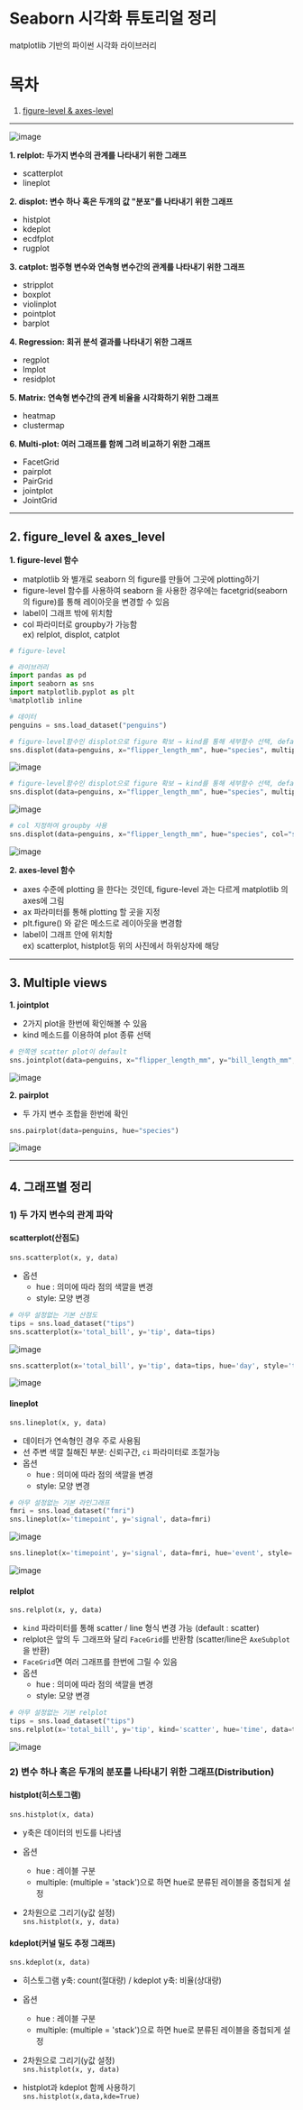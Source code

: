 # Seaborn 시각화 튜토리얼 정리 
matplotlib 기반의 파이썬 시각화 라이브러리

# 목차
1.  [figure-level & axes-level](#3.-multiple-views)


*****
![image](https://user-images.githubusercontent.com/94737255/218521242-eda45bd8-80e4-4b92-9715-aa954ac50cb9.png)

**1. relplot: 두가지 변수의 관계를 나타내기 위한 그래프**
- scatterplot
- lineplot

**2. displot: 변수 하나 혹은 두개의 값 "분포"를 나타내기 위한 그래프**
- histplot
- kdeplot
- ecdfplot
- rugplot

**3. catplot: 범주형 변수와 연속형 변수간의 관계를 나타내기 위한 그래프**
- stripplot
- boxplot
- violinplot
- pointplot
- barplot

**4. Regression: 회귀 분석 결과를 나타내기 위한 그래프**
- regplot
- lmplot
- residplot

**5. Matrix: 연속형 변수간의 관계 비율을 시각화하기 위한 그래프**
- heatmap
- clustermap

**6. Multi-plot: 여러 그래프를 함께 그려 비교하기 위한 그래프**
- FacetGrid
- pairplot
- PairGrid
- jointplot
- JointGrid

*****
## 2. figure_level & axes_level

**1. figure-level 함수**
- matplotlib 와 별개로 seaborn 의 figure를 만들어 그곳에 plotting하기  
- figure-level 함수를 사용하여 seaborn 을 사용한 경우에는 facetgrid(seaborn의 figure)를 통해 레이아웃을 변경할 수 있음  
- label이 그래프 밖에 위치함
- col 파라미터로 groupby가 가능함  
ex) relplot, displot, catplot  

```python
# figure-level

# 라이브러리
import pandas as pd
import seaborn as sns
import matplotlib.pyplot as plt
%matplotlib inline

# 데이터
penguins = sns.load_dataset("penguins")

# figure-level함수인 displot으로 figure 확보 → kind를 통해 세부함수 선택, default값은 histplot
sns.displot(data=penguins, x="flipper_length_mm", hue="species", multiple="stack")
```
![image](https://user-images.githubusercontent.com/94737255/218624014-44534706-dbc5-4e9a-a52b-827488350b70.png)


```python
# figure-level함수인 displot으로 figure 확보 → kind를 통해 세부함수 선택, default값은 histplot
sns.displot(data=penguins, x="flipper_length_mm", hue="species", multiple="stack", kind="kde") 
```
![image](https://user-images.githubusercontent.com/94737255/218624243-03e8336d-aaea-4ad9-81f3-87a47026ad8c.png)


```python
# col 지정하여 groupby 사용
sns.displot(data=penguins, x="flipper_length_mm", hue="species", col="species", kind="kde")
```
![image](https://user-images.githubusercontent.com/94737255/218624279-b279b89d-ad29-4de9-b148-bad88decd3e6.png)



**2. axes-level 함수**  
- axes 수준에 plotting 을 한다는 것인데, figure-level 과는 다르게 matplotlib 의 axes에 그림
- ax 파라미터를 통해 plotting 할 곳을 지정  
- plt.figure() 와 같은 메소드로 레이아웃을 변경함
- label이 그래프 안에 위치함  
ex) scatterplot, histplot등 위의 사진에서 하위상자에 해당


*****
## 3. Multiple views
**1. jointplot**
- 2가지 plot을 한번에 확인해볼 수 있음
- kind 메소드를 이용하여 plot 종류 선택

```python
# 안쪽엔 scatter plot이 default
sns.jointplot(data=penguins, x="flipper_length_mm", y="bill_length_mm", hue="species")
```
![image](https://user-images.githubusercontent.com/94737255/218637556-52fce43d-3885-454b-b6a0-8608add25580.png)


**2. pairplot**
- 두 가지 변수 조합을 한번에 확인

```python
sns.pairplot(data=penguins, hue="species")
```
![image](https://user-images.githubusercontent.com/94737255/218637547-91b31d49-2f0d-4b1b-8e8b-c3780ee4db65.png)

*****

## 4. 그래프별 정리

### 1) 두 가지 변수의 관계 파악

#### scatterplot(산점도)
`sns.scatterplot(x, y, data)`

- 옵션
  - hue : 의미에 따라 점의 색깔을 변경
  - style: 모양 변경


```python
# 아무 설정없는 기본 산점도
tips = sns.load_dataset("tips")
sns.scatterplot(x='total_bill', y='tip', data=tips)
```  
![image](https://user-images.githubusercontent.com/94737255/218914481-d8089570-c0b6-45ac-a142-706218946724.png)


```python
sns.scatterplot(x='total_bill', y='tip', data=tips, hue='day', style='time')
```  
![image](https://user-images.githubusercontent.com/94737255/218914504-b2f905e8-89d3-4d27-aadd-bac035bb0631.png)


#### lineplot
`sns.lineplot(x, y, data)`

- 데이터가 연속형인 경우 주로 사용됨
- 선 주변 색깔 칠해진 부분: 신뢰구간, `ci` 파라미터로 조절가능
- 옵션
  - hue : 의미에 따라 점의 색깔을 변경
  - style: 모양 변경

```python
# 아무 설정없는 기본 라인그래프
fmri = sns.load_dataset("fmri")
sns.lineplot(x='timepoint', y='signal', data=fmri)
```  
![image](https://user-images.githubusercontent.com/94737255/218914521-8dae6ec1-ab61-42db-941c-f6691bc14a6d.png)


```python
sns.lineplot(x='timepoint', y='signal', data=fmri, hue='event', style='event', ci=None)
```  
![image](https://user-images.githubusercontent.com/94737255/218914542-bb57cf87-d5f9-4138-ab67-0aef1561a0b7.png)


#### relplot
`sns.relplot(x, y, data)`

- `kind` 파라미터를 통해 scatter / line 형식 변경 가능 (default : scatter)
- relplot은 앞의 두 그래프와 달리 `FaceGrid`를 반환함 (scatter/line은 `AxeSubplot`을 반환)
- `FaceGrid`면 여러 그래프를 한번에 그릴 수 있음
- 옵션
  - hue : 의미에 따라 점의 색깔을 변경
  - style: 모양 변경
 
 ```python
# 아무 설정없는 기본 relplot
tips = sns.load_dataset("tips")
sns.relplot(x='total_bill', y='tip', kind='scatter', hue='time', data=tips)
```  
![image](https://user-images.githubusercontent.com/94737255/218914553-388b209a-b93a-4a66-bdcd-e0ca3891ec8b.png)


### 2) 변수 하나 혹은 두개의 분포를 나타내기 위한 그래프(Distribution)
#### histplot(히스토그램)  
`sns.histplot(x, data)`

- y축은 데이터의 빈도를 나타냄
- 옵션
  - hue : 레이블 구분
  - multiple: (multiple = 'stack')으로 하면 hue로 분류된 레이블을 중첩되게 설정

- 2차원으로 그리기(y값 설정)  
`sns.histplot(x, y, data)`

#### kdeplot(커널 밀도 추정 그래프)  
`sns.kdeplot(x, data)`

- 히스토그램 y축: count(절대량) / kdeplot y축: 비율(상대량)
- 옵션
  - hue : 레이블 구분
  - multiple: (multiple = 'stack')으로 하면 hue로 분류된 레이블을 중첩되게 설정

- 2차원으로 그리기(y값 설정)  
`sns.histplot(x, y, data)`

- histplot과 kdeplot 함께 사용하기  
`sns.histplot(x,data,kde=True)`




